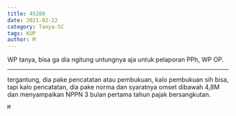 ```yaml
---
title: 45289
date: 2021-02-22
category: Tanya-SC
tags: KUP
author: M
---
```


WP tanya, bisa ga dia ngitung untungnya aja untuk pelaporan PPh, WP OP.

---

tergantung, dia pake pencatatan atau pembukuan, kalo pembukuan sih bisa, tapi kalo pencatatan, dia pake norma dan syaratnya omset dibawah 4,8M dan menyampaikan NPPN 3 bulan pertama tahun pajak bersangkutan.

`M`
